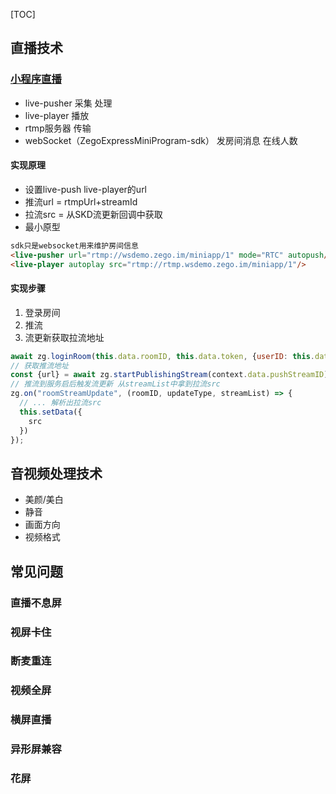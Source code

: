 [TOC]

## 直播技术
### [小程序直播](https://doc-zh.zego.im/zh/198.html)
- live-pusher 采集 处理
- live-player 播放
- rtmp服务器  传输
- webSocket（ZegoExpressMiniProgram-sdk） 发房间消息 在线人数

#### 实现原理
- 设置live-push live-player的url
- 推流url = rtmpUrl+streamId 
- 拉流src = 从SKD流更新回调中获取
- 最小原型
```html
sdk只是websocket用来维护房间信息
<live-pusher url="rtmp://wsdemo.zego.im/miniapp/1" mode="RTC" autopush/>
<live-player autoplay src="rtmp://rtmp.wsdemo.zego.im/miniapp/1"/>
```
#### 实现步骤
1. 登录房间
2. 推流  
3. 流更新获取拉流地址
```javascript
await zg.loginRoom(this.data.roomID, this.data.token, {userID: this.data.userID, userName: 'nick' + this.data.userID});
// 获取推流地址
const {url} = await zg.startPublishingStream(context.data.pushStreamID);
// 推流到服务启后触发流更新 从streamList中拿到拉流src
zg.on("roomStreamUpdate", (roomID, updateType, streamList) => {
  // ... 解析出拉流src
  this.setData({
    src
  })
});
```



## 音视频处理技术
- 美颜/美白
- 静音
- 画面方向
- 视频格式

## 常见问题
### 直播不息屏

### 视屏卡住

### 断麦重连
### 视频全屏
### 横屏直播
### 异形屏兼容
### 花屏
